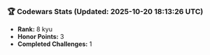 ### 🏆 Codewars Stats (Updated: 2025-10-20 18:13:26 UTC)

- **Rank:** 8 kyu
- **Honor Points:** 3
- **Completed Challenges:** 1
